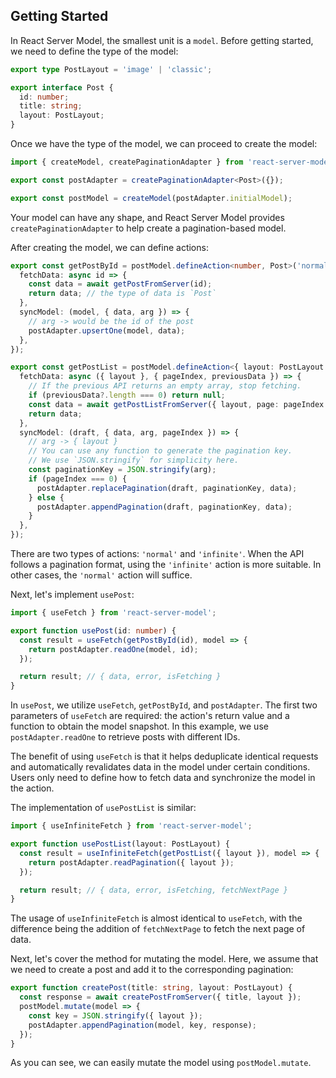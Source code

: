 ## Getting Started

In React Server Model, the smallest unit is a `model`. Before getting started, we need to define the type of the model:

```typescript
export type PostLayout = 'image' | 'classic';

export interface Post {
  id: number;
  title: string;
  layout: PostLayout;
}
```

Once we have the type of the model, we can proceed to create the model:

```typescript
import { createModel, createPaginationAdapter } from 'react-server-model';

export const postAdapter = createPaginationAdapter<Post>({});

export const postModel = createModel(postAdapter.initialModel);
```

Your model can have any shape, and React Server Model provides `createPaginationAdapter` to help create a pagination-based model.

After creating the model, we can define actions:

```typescript
export const getPostById = postModel.defineAction<number, Post>('normal', {
  fetchData: async id => {
    const data = await getPostFromServer(id);
    return data; // the type of data is `Post`
  },
  syncModel: (model, { data, arg }) => {
    // arg -> would be the id of the post
    postAdapter.upsertOne(model, data);
  },
});

export const getPostList = postModel.defineAction<{ layout: PostLayout }, Post[]>('infinite', {
  fetchData: async ({ layout }, { pageIndex, previousData }) => {
    // If the previous API returns an empty array, stop fetching.
    if (previousData?.length === 0) return null;
    const data = await getPostListFromServer({ layout, page: pageIndex });
    return data;
  },
  syncModel: (draft, { data, arg, pageIndex }) => {
    // arg -> { layout }
    // You can use any function to generate the pagination key.
    // We use `JSON.stringify` for simplicity here.
    const paginationKey = JSON.stringify(arg);
    if (pageIndex === 0) {
      postAdapter.replacePagination(draft, paginationKey, data);
    } else {
      postAdapter.appendPagination(draft, paginationKey, data);
    }
  },
});
```

There are two types of actions: `'normal'` and `'infinite'`. When the API follows a pagination format, using the `'infinite'` action is more suitable. In other cases, the `'normal'` action will suffice.

Next, let's implement `usePost`:

```typescript
import { useFetch } from 'react-server-model';

export function usePost(id: number) {
  const result = useFetch(getPostById(id), model => {
    return postAdapter.readOne(model, id);
  });

  return result; // { data, error, isFetching }
}
```

In `usePost`, we utilize `useFetch`, `getPostById`, and `postAdapter`. The first two parameters of `useFetch` are required: the action's return value and a function to obtain the model snapshot. In this example, we use `postAdapter.readOne` to retrieve posts with different IDs.

The benefit of using `useFetch` is that it helps deduplicate identical requests and automatically revalidates data in the model under certain conditions. Users only need to define how to fetch data and synchronize the model in the action.

The implementation of `usePostList` is similar:

```typescript
import { useInfiniteFetch } from 'react-server-model';

export function usePostList(layout: PostLayout) {
  const result = useInfiniteFetch(getPostList({ layout }), model => {
    return postAdapter.readPagination({ layout });
  });

  return result; // { data, error, isFetching, fetchNextPage }
}
```

The usage of `useInfiniteFetch` is almost identical to `useFetch`, with the difference being the addition of `fetchNextPage` to fetch the next page of data.

Next, let's cover the method for mutating the model. Here, we assume that we need to create a post and add it to the corresponding pagination:

```typescript
export function createPost(title: string, layout: PostLayout) {
  const response = await createPostFromServer({ title, layout });
  postModel.mutate(model => {
    const key = JSON.stringify({ layout });
    postAdapter.appendPagination(model, key, response);
  });
}
```

As you can see, we can easily mutate the model using `postModel.mutate`.
